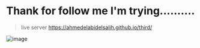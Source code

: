# Thank for follow me I'm trying..........

> live server 
https://ahmedelabidelsalih.github.io/third/

![image](https://user-images.githubusercontent.com/85963951/162168992-0788980b-42ca-411c-958d-023bdfc10e27.png)

